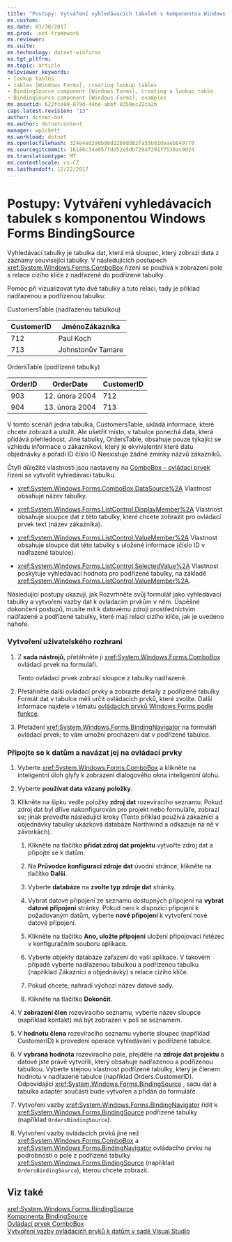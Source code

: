```yaml
---
title: "Postupy: Vytváření vyhledávacích tabulek s komponentou Windows Forms BindingSource"
ms.custom: 
ms.date: 03/30/2017
ms.prod: .net-framework
ms.reviewer: 
ms.suite: 
ms.technology: dotnet-winforms
ms.tgt_pltfrm: 
ms.topic: article
helpviewer_keywords:
- lookup tables
- tables [Windows Forms], creating lookup tables
- BindingSource component [Windows Forms], creating a lookup table
- BindingSource component [Windows Forms], examples
ms.assetid: 622fce80-879d-44be-abbf-8350ec22ca2b
caps.latest.revision: "13"
author: dotnet-bot
ms.author: dotnetcontent
manager: wpickett
ms.workload: dotnet
ms.openlocfilehash: 324e4ed290b98d2268dd82fa55b81deaeb849770
ms.sourcegitcommit: 16186c34a957fdd52e5db7294f291f7530ac9d24
ms.translationtype: MT
ms.contentlocale: cs-CZ
ms.lasthandoff: 12/22/2017
---
```

# <a name="how-to-create-a-lookup-table-with-the-windows-forms-bindingsource-component"></a>Postupy: Vytváření vyhledávacích tabulek s komponentou Windows Forms BindingSource
Vyhledávací tabulky je tabulka dat, která má sloupec, který zobrazí data z záznamy související tabulky. V následujících postupech <xref:System.Windows.Forms.ComboBox> řízení se používá k zobrazení pole s relace cizího klíče z nadřazené do podřízené tabulky.  
  
 Pomoc při vizualizovat tyto dvě tabulky a tuto relaci, tady je příklad nadřazenou a podřízenou tabulku:  
  
 CustomersTable (nadřazenou tabulkou)  
  
|CustomerID|JménoZákazníka|  
|----------------|------------------|  
|712|Paul Koch|  
|713|Johnstonův Tamare|  
  
 OrdersTable (podřízené tabulky)  
  
|OrderID|OrderDate|CustomerID|  
|-------------|---------------|----------------|  
|903|12. února 2004|712|  
|904|13. února 2004|713|  
  
 V tomto scénáři jedna tabulka, CustomersTable, ukládá informace, které chcete zobrazit a uložit. Ale ušetřit místo, v tabulce ponechá data, která přidává přehlednost. Jiné tabulky, OrdersTable, obsahuje pouze týkající se vzhledu informace o zákazníkovi, který je ekvivalentní které datu objednávky a pořadí ID číslo ID Neexistuje žádné zmínky názvů zákazníků.  
  
 Čtyři důležité vlastnosti jsou nastaveny na [ComboBox – ovládací prvek](../../../../docs/framework/winforms/controls/combobox-control-windows-forms.md) řízení se vytvořit vyhledávací tabulku.  
  
-   <xref:System.Windows.Forms.ComboBox.DataSource%2A> Vlastnost obsahuje název tabulky.  
  
-   <xref:System.Windows.Forms.ListControl.DisplayMember%2A> Vlastnost obsahuje sloupce dat z této tabulky, které chcete zobrazit pro ovládací prvek text (název zákazníka).  
  
-   <xref:System.Windows.Forms.ListControl.ValueMember%2A> Vlastnost obsahuje sloupce dat této tabulky s uložené informace (číslo ID v nadřazené tabulce).  
  
-   <xref:System.Windows.Forms.ListControl.SelectedValue%2A> Vlastnost poskytuje vyhledávací hodnota pro podřízené tabulky, na základě <xref:System.Windows.Forms.ListControl.ValueMember%2A>.  
  
 Následující postupy ukazují, jak Rozvrhněte svůj formulář jako vyhledávací tabulky a vytvoření vazby dat k ovládacím prvkům v něm. Úspěšné dokončení postupů, musíte mít k datovému zdroji prostřednictvím nadřazené a podřízené tabulky, které mají relaci cizího klíče, jak je uvedeno nahoře.  
  
### <a name="to-create-the-user-interface"></a>Vytvoření uživatelského rozhraní  
  
1.  Z **sada nástrojů**, přetáhněte ji <xref:System.Windows.Forms.ComboBox> ovládací prvek na formuláři.  
  
     Tento ovládací prvek zobrazí sloupce z tabulky nadřazené.  
  
2.  Přetáhněte další ovládací prvky a zobrazte detaily z podřízené tabulky. Formát dat v tabulce měli určit ovládacích prvků, které zvolíte. Další informace najdete v tématu [ovládacích prvků Windows Forms podle funkce](../../../../docs/framework/winforms/controls/windows-forms-controls-by-function.md).  
  
3.  Přetažení <xref:System.Windows.Forms.BindingNavigator> na formuláři ovládací prvek; to vám umožní procházení dat v podřízené tabulce.  
  
### <a name="to-connect-to-the-data-and-bind-it-to-controls"></a>Připojte se k datům a navázat jej na ovládací prvky  
  
1.  Vyberte <xref:System.Windows.Forms.ComboBox> a klikněte na inteligentní úloh glyfy k zobrazení dialogového okna inteligentní úlohu.  
  
2.  Vyberte **používat data vázaný položky**.  
  
3.  Klikněte na šipku vedle položky **zdroj dat** rozevíracího seznamu. Pokud zdroj dat byl dříve nakonfigurován pro projekt nebo formuláře, zobrazí se; jinak proveďte následující kroky (Tento příklad používá zákazníci a objednávky tabulky ukázková databáze Northwind a odkazuje na ně v závorkách).  
  
    1.  Klikněte na tlačítko **přidat zdroj dat projektu** vytvořte zdroj dat a připojte se k datům.  
  
    2.  Na **Průvodce konfigurací zdroje dat** úvodní stránce, klikněte na tlačítko **Další**.  
  
    3.  Vyberte **databáze** na **zvolte typ zdroje dat** stránky.  
  
    4.  Vybrat datové připojení ze seznamu dostupných připojení na **vybrat datové připojení** stránky. Pokud není k dispozici připojení k požadovaným datům, vyberte **nové připojení** k vytvoření nové datové připojení.  
  
    5.  Klikněte na tlačítko **Ano, uložte připojení** uložení připojovací řetězec v konfiguračním souboru aplikace.  
  
    6.  Vyberte objekty databáze zařazení do vaší aplikace. V takovém případě vyberte nadřazenou tabulkou a podřízenou tabulku (například Zákazníci a objednávky) s relace cizího klíče.  
  
    7.  Pokud chcete, nahradí výchozí název datové sady.  
  
    8.  Klikněte na tlačítko **Dokončit**.  
  
4.  V **zobrazení člen** rozevíracího seznamu, vyberte název sloupce (například kontakt) má být zobrazen v poli se seznamem.  
  
5.  V **hodnotu člena** rozevíracího seznamu vyberte sloupec (například CustomerID) k provedení operace vyhledávání v podřízené tabulce.  
  
6.  V **vybraná hodnota** rozevíracího pole, přejděte na **zdroje dat projektu** a datové jste právě vytvořili, který obsahuje nadřazenou a podřízenou tabulkou. Vyberte stejnou vlastnost podřízené tabulky, který je členem hodnotu v nadřazené tabulce (například Orders.CustomerID). Odpovídající <xref:System.Windows.Forms.BindingSource> , sadu dat a tabulka adaptér součásti bude vytvořen a přidán do formuláře.  
  
7.  Vytvoření vazby <xref:System.Windows.Forms.BindingNavigator> řídit k <xref:System.Windows.Forms.BindingSource> podřízené tabulky (například `OrdersBindingSource`).  
  
8.  Vytvoření vazby ovládacích prvků jiné než <xref:System.Windows.Forms.ComboBox> a <xref:System.Windows.Forms.BindingNavigator> ovládacího prvku na podrobnosti o pole z podřízené tabulky <xref:System.Windows.Forms.BindingSource> (například `OrdersBindingSource`), kterou chcete zobrazit.  
  
## <a name="see-also"></a>Viz také  
 <xref:System.Windows.Forms.BindingSource>  
 [Komponenta BindingSource](../../../../docs/framework/winforms/controls/bindingsource-component.md)  
 [Ovládací prvek ComboBox](../../../../docs/framework/winforms/controls/combobox-control-windows-forms.md)  
 [Vytvoření vazby ovládacích prvků k datům v sadě Visual Studio](/visualstudio/data-tools/bind-controls-to-data-in-visual-studio)
